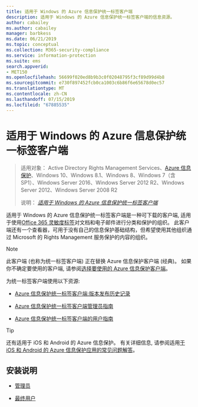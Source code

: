 ```yaml
---
title: 适用于 Windows 的 Azure 信息保护统一标签客户端
description: 适用于 Windows 的 Azure 信息保护统一标签客户端的信息资源。
author: cabailey
ms.author: cabailey
manager: barbkess
ms.date: 06/21/2019
ms.topic: conceptual
ms.collection: M365-security-compliance
ms.service: information-protection
ms.suite: ems
search.appverid:
- MET150
ms.openlocfilehash: 56699f020ed8b9b3c0f02048795f3cf89d99d4b8
ms.sourcegitcommit: e730f897452fcb0ca1003c6b86f6e65678d0ec57
ms.translationtype: MT
ms.contentlocale: zh-CN
ms.lasthandoff: 07/15/2019
ms.locfileid: "67885535"
---
```

# <a name="azure-information-protection-unified-labeling-client-for-windows"></a>适用于 Windows 的 Azure 信息保护统一标签客户端

>适用对象：  Active Directory Rights Management Services、[Azure 信息保护](https://azure.microsoft.com/pricing/details/information-protection)、Windows 10、Windows 8.1、Windows 8、Windows 7（含 SP1）、Windows Server 2016、Windows Server 2012 R2、Windows Server 2012、Windows Server 2008 R2
>
> 说明： *[适用于 Windows 的 Azure 信息保护统一标签客户端](../faqs.md#whats-the-difference-between-the-azure-information-protection-client-and-the-azure-information-protection-unified-labeling-client)*

适用于 Windows 的 Azure 信息保护统一标签客户端是一种可下载的客户端, 适用于使用[Office 365 灵敏度标签](https://docs.microsoft.com/Office365/SecurityCompliance/sensitivity-labels)对文档和电子邮件进行分类和保护的组织。 此客户端还有一个查看器，可用于没有自己的信息保护基础结构，但希望使用其他组织通过 Microsoft 的 Rights Management 服务保护的内容的组织。

> [!NOTE]
> 此客户端 (也称为统一标签客户端) 正在替换 Azure 信息保护客户端 (经典)。 如果你不确定要使用的客户端, 请参阅[选择要使用的 Azure 信息保护客户端](use-client.md#choose-which-azure-information-protection-client-to-use)。

为统一标签客户端使用以下资源:

- [Azure 信息保护统一标签客户端:版本发布历史记录](unifiedlabelingclient-version-release-history.md)

- [Azure 信息保护统一标签客户端管理员指南](clientv2-admin-guide.md)

- [Azure 信息保护统一标签客户端的用户指南](clientv2-user-guide.md)

> [!TIP]
> 还有适用于 iOS 和 Android 的 Azure 信息保护。 有关详细信息, 请参阅适用[于 iOS 和 Android 的 Azure 信息保护应用的常见问题解答](mobile-app-faq.md)。

## <a name="install-instructions"></a>安装说明

- [管理员](clientv2-admin-guide-install.md)

- [最终用户](install-unifiedlabelingclient-app.md)
